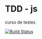 # TDD - js

curso de testes

[![Build Status](https://travis-ci.com/Apostata/tdd-js.svg?branch=master)](https://travis-ci.com/Apostata/tdd-js)
